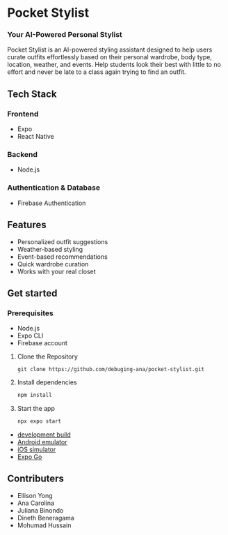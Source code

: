 # Pocket Stylist
### Your AI-Powered Personal Stylist

Pocket Stylist is an AI-powered styling assistant designed to help users curate outfits effortlessly based on their personal wardrobe, body type, location, weather, and events.
Help students look their best with little to no effort and never be late to a class again trying to find an outfit.

## Tech Stack

### Frontend
- Expo
- React Native

### Backend
- Node.js

### Authentication & Database
- Firebase Authentication

## Features
- Personalized outfit suggestions
- Weather-based styling
- Event-based recommendations
- Quick wardrobe curation
- Works with your real closet

## Get started

### Prerequisites
- Node.js
- Expo CLI
- Firebase account

1. Clone the Repository
   ```
   git clone https://github.com/debuging-ana/pocket-stylist.git
   ```

2. Install dependencies

   ```bash
   npm install
   ```

2. Start the app

   ```bash
   npx expo start
   ```

- [development build](https://docs.expo.dev/develop/development-builds/introduction/)
- [Android emulator](https://docs.expo.dev/workflow/android-studio-emulator/)
- [iOS simulator](https://docs.expo.dev/workflow/ios-simulator/)
- [Expo Go](https://expo.dev/go)

## Contributers

- Ellison Yong
- Ana Carolina
- Juliana Binondo
- Dineth Beneragama
- Mohumad Hussain
